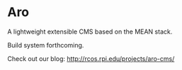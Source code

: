Aro
===

A lightweight extensible CMS based on the MEAN stack.

Build system forthcoming.

Check out our blog: http://rcos.rpi.edu/projects/aro-cms/
